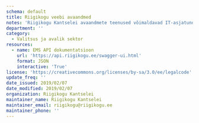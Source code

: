 ```yaml
---
schema: default
title: Riigikogu veebi avaandmed
notes: 'Riigikogu Kantselei avaandmete teenused võimaldavad IT-asjatundjale paindlikku ja kohest ligipääsu töö käigus tekkinud infole. Avaandmeid väljastatakse läbi rakendusliidese (API) JSON-vormingus. Avalik rakendus kuvab märkimisväärses mahus sisu mitmest infosüsteemist (näiteks stenogrammid, hääletused, osavõtt, dokumendiregister, saadikute ja teenistujate andmed, eelnõud, märksõnaotsingu sisu, statistika jm info). Paljud andmed on API väljundites esitatud universaalsete ja unikaalsete identifikaatoritena (UUID), millele saab selgitava vaste sobiva API päringu tegemisel.'
department: ''
category:
  - Valitsus ja avalik sektor
resources:
  - name: EMS API dokumentatsioon
    url: 'https://api.riigikogu.ee/swagger-ui.html'
    format: JSON
    interactive: 'True'
license: 'https://creativecommons.org/licenses/by-sa/3.0/ee/legalcode'
update_freq: ''
date_issued: 2019/02/07
date_modified: 2019/02/07
organization: Riigikogu Kantselei
maintainer_name: Riigikogu Kantselei
maintainer_email: riigikogu@riigikogu.ee
maintainer_phone: ''
---
```


